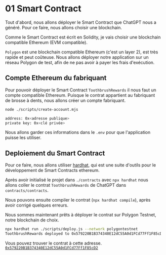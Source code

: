 # 01 Smart Contract

Tout d'abord, nous allons déployer le Smart Contract que ChatGPT nous a généré.
Pour ce faire, nous allons choisir une blockchain.

Comme le Smart Contract est écrit en Solidity, je vais choisir une blockchain compatible Ethereum (EVM compatible).

`Polygon` est une blockchain compatible Ethereum (c'est un layer 2), est très rapide et peut coûteuse.
Nous allons déployer notre application sur un réseau Polygon de test, afin de ne pas avoir à payer les frais d'exécution.

## Compte Ethereum du fabriquant

Pour pouvoir déployer le Smart Contract `ToothbrushRewards` il nous faut un compte compatible Ethereum.
Puisque le contrat appartient au fabriquant de brosse à dents, nous allons créer un compte fabriquant.

```sh
node ./scripts/create-account.mjs

address: 0x<adresse publique>
private key: 0x<clé privée>
```

Nous allons garder ces informations dans le `.env` pour que l'application puisse les utiliser.

## Deploiement du Smart Contract

Pour ce faire, nous allons utiliser [hardhat](https://hardhat.org/), qui est une suite d'outils pour le développement de Smart Contracts ethereum.

Après avoir initialisé le projet dans `./contracts` avec `npx hardhat` nous allons coller le contrat `ToothbrushRewards` de ChatGPT dans `contracts/contracts`.

Nous pouvons ensuite compiler le contrat (`npx hardhat compile`), après avoir corrigé quelques erreurs.

Nous sommes maintenant prêts à déployer le contrat sur Polygon Testnet, notre blockchain de choix.

```sh
npx hardhat run ./scripts/deploy.js --network polygontestnet
ToothbrushRewards deployed to 0x579220B1B374340E12dC55A0d1FCd77Ff1F85cD2
```

Vous pouvez trouver le contrat à cette adresse. [`0x579220B1B374340E12dC55A0d1FCd77Ff1F85cD2`](https://mumbai.polygonscan.com/address/0x579220B1B374340E12dC55A0d1FCd77Ff1F85cD2)
